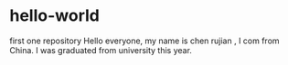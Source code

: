 # hello-world
first one repository
Hello everyone,
  my name is chen rujian , I com from China. I was graduated from university this year.
